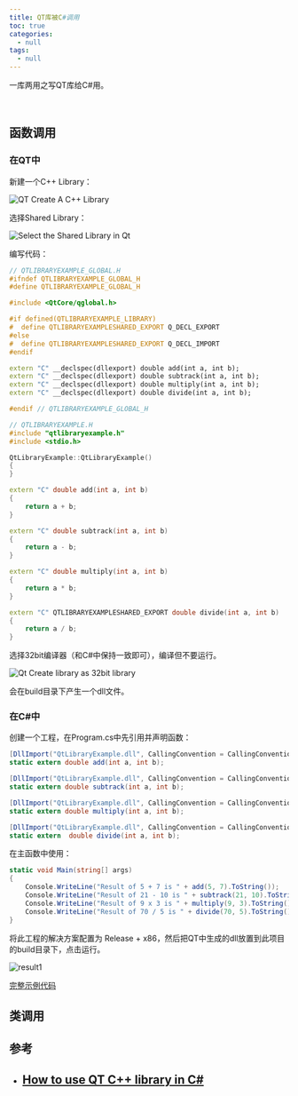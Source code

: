 ```yaml
---
title: QT库被C#调用
toc: true
categories:
  - null
tags:
  - null
---
```


一库两用之写QT库给C#用。

<!--more-->

<br/>

## 函数调用

### 在QT中

新建一个C++ Library：

![QT Create A C++ Library](https://thecodeprogram.com/img/contents/2020/07/28/qt-create-a-c---library.webp)

选择Shared Library：

![Select the Shared Library in Qt](https://thecodeprogram.com/img/contents/2020/07/28/select-the-shared-library-in-qt.webp)

编写代码：

```c++
// QTLIBRARYEXAMPLE_GLOBAL.H
#ifndef QTLIBRARYEXAMPLE_GLOBAL_H
#define QTLIBRARYEXAMPLE_GLOBAL_H

#include <QtCore/qglobal.h>

#if defined(QTLIBRARYEXAMPLE_LIBRARY)
#  define QTLIBRARYEXAMPLESHARED_EXPORT Q_DECL_EXPORT
#else
#  define QTLIBRARYEXAMPLESHARED_EXPORT Q_DECL_IMPORT
#endif

extern "C" __declspec(dllexport) double add(int a, int b);
extern "C" __declspec(dllexport) double subtrack(int a, int b);
extern "C" __declspec(dllexport) double multiply(int a, int b);
extern "C" __declspec(dllexport) double divide(int a, int b);

#endif // QTLIBRARYEXAMPLE_GLOBAL_H
```



```c++
// QTLIBRARYEXAMPLE.H
#include "qtlibraryexample.h"
#include <stdio.h>

QtLibraryExample::QtLibraryExample()
{
}

extern "C" double add(int a, int b)
{
    return a + b;
}

extern "C" double subtrack(int a, int b)
{
    return a - b;
}

extern "C" double multiply(int a, int b)
{
    return a * b;
}

extern "C" QTLIBRARYEXAMPLESHARED_EXPORT double divide(int a, int b)
{
    return a / b;
}
```

选择32bit编译器（和C#中保持一致即可），编译但不要运行。

![Qt Create library as 32bit library](https://thecodeprogram.com/img/contents/2020/07/28/qt-create-library-as-32bit-library.webp)

会在build目录下产生一个dll文件。

### 在C#中

创建一个工程，在Program.cs中先引用并声明函数：

```c#
[DllImport("QtLibraryExample.dll", CallingConvention = CallingConvention.Cdecl)]
static extern double add(int a, int b);

[DllImport("QtLibraryExample.dll", CallingConvention = CallingConvention.Cdecl)]
static extern double subtrack(int a, int b);

[DllImport("QtLibraryExample.dll", CallingConvention = CallingConvention.Cdecl)]
static extern double multiply(int a, int b);

[DllImport("QtLibraryExample.dll", CallingConvention = CallingConvention.Cdecl)]
static extern  double divide(int a, int b);
```

在主函数中使用：

```c#
static void Main(string[] args)
{
    Console.WriteLine("Result of 5 + 7 is " + add(5, 7).ToString());
    Console.WriteLine("Result of 21 - 10 is " + subtrack(21, 10).ToString());
    Console.WriteLine("Result of 9 x 3 is " + multiply(9, 3).ToString());
    Console.WriteLine("Result of 70 / 5 is " + divide(70, 5).ToString());
}
```

将此工程的解决方案配置为 Release + x86，然后把QT中生成的dll放置到此项目的build目录下，点击运行。

![result1](C:\Users\Easy\Desktop\result1.png)

[完整示例代码](https://github.com/thecodeprogram/QtLibraryForCSharpApplication)

## 类调用



## 参考

* ## [How to use QT C++ library in C#](https://thecodeprogram.com/how-to-use-qt-c---library-in-c-#)